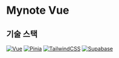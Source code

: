 # Mynote Vue

## 기술 스택

[![Vue](https://skillicons.dev/icons?i=vue)](https://ko.vuejs.org/)
[![Pinia](https://skillicons.dev/icons?i=pinia)](https://pinia.vuejs.kr//)
[![TailwindCSS](https://skillicons.dev/icons?i=tailwind)](https://tailwindcss.com/)
[![Supabase](https://skillicons.dev/icons?i=supabase)](https://supabase.com/docs/)
